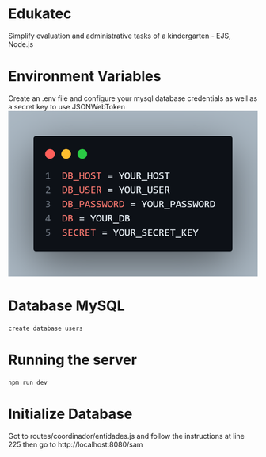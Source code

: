 # Edukatec
Simplify evaluation and administrative tasks of a kindergarten - EJS, Node.js
# Environment Variables
Create an .env file and configure your mysql database credentials as well as a secret key to use JSONWebToken
![Screenshoot of a .env file](./public/img/env.png)
# Database MySQL
`create database users`
# Running the server
`npm run dev`
# Initialize Database
Got to routes/coordinador/entidades.js
and follow the instructions at line 225
then go to http://localhost:8080/sam
